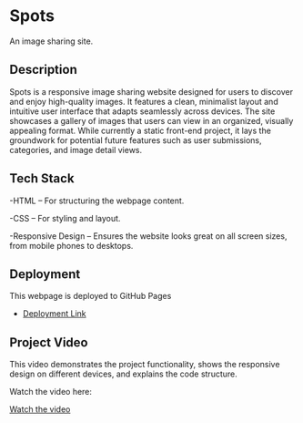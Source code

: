 # Spots

An image sharing site.

## Description

Spots is a responsive image sharing website designed for users to discover and enjoy high-quality images. It features a clean, minimalist layout and intuitive user interface that adapts seamlessly across devices. The site showcases a gallery of images that users can view in an organized, visually appealing format. While currently a static front-end project, it lays the groundwork for potential future features such as user submissions, categories, and image detail views.

## Tech Stack

-HTML – For structuring the webpage content.

-CSS – For styling and layout.

-Responsive Design – Ensures the website looks great on all screen sizes, from mobile phones to desktops.

## Deployment

This webpage is deployed to GitHub Pages

- [Deployment Link](https://valeriia0799.github.io/se_project_spots/)

## Project Video

This video demonstrates the project functionality, shows the responsive design on different devices, and explains the code structure.

Watch the video here:

[Watch the video](https://drive.google.com/file/d/19wasO3viRnEgvYJUrXf-nA29z9Vq7FLj/view?usp=sharing)
